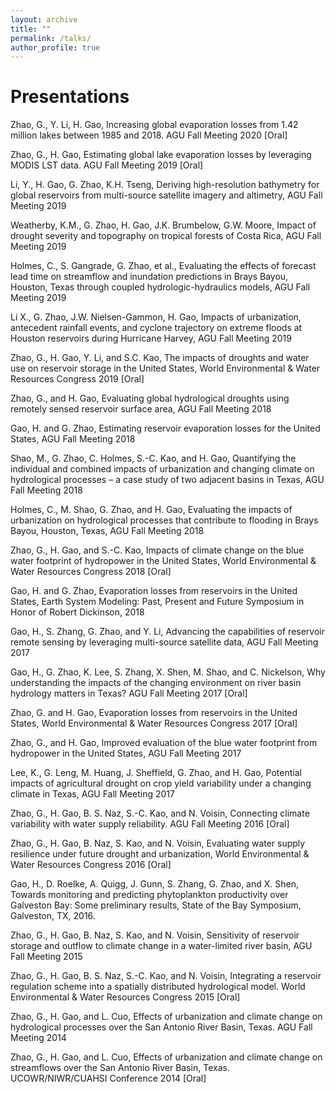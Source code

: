 ```yaml
---
layout: archive
title: ""
permalink: /talks/
author_profile: true
---
```



Presentations
=========
Zhao, G., Y. Li, H. Gao, Increasing global evaporation losses from 1.42 million lakes between 1985 and 2018. AGU Fall Meeting 2020 [Oral]

Zhao, G., H. Gao, Estimating global lake evaporation losses by leveraging MODIS LST data. AGU Fall Meeting 2019 [Oral]

Li, Y., H. Gao, G. Zhao, K.H. Tseng, Deriving high-resolution bathymetry for global reservoirs from multi-source satellite imagery and altimetry, AGU Fall Meeting 2019

Weatherby, K.M., G. Zhao, H. Gao, J.K. Brumbelow, G.W. Moore, Impact of drought severity and topography on tropical forests of Costa Rica, AGU Fall Meeting 2019

Holmes, C., S. Gangrade, G. Zhao, et al., Evaluating the effects of forecast lead time on streamflow and inundation predictions in Brays Bayou, Houston, Texas through coupled hydrologic-hydraulics models, AGU Fall Meeting 2019

Li X., G. Zhao, J.W. Nielsen-Gammon, H. Gao, Impacts of urbanization, antecedent rainfall events, and cyclone trajectory on extreme floods at Houston reservoirs during Hurricane Harvey, AGU Fall Meeting 2019

Zhao, G., H. Gao, Y. Li, and S.C. Kao, The impacts of droughts and water use on reservoir storage in the United States, World Environmental & Water Resources Congress 2019 [Oral]

Zhao, G., and H. Gao, Evaluating global hydrological droughts using remotely sensed reservoir surface area, AGU Fall Meeting 2018

Gao, H. and G. Zhao, Estimating reservoir evaporation losses for the United States, AGU Fall Meeting 2018

Shao, M., G. Zhao, C. Holmes, S.-C. Kao, and H. Gao, Quantifying the individual and combined impacts of urbanization and changing climate on hydrological processes – a case study of two adjacent basins in Texas, AGU Fall Meeting 2018

Holmes, C., M. Shao, G. Zhao, and H. Gao, Evaluating the impacts of urbanization on hydrological processes that contribute to flooding in Brays Bayou, Houston, Texas, AGU Fall Meeting 2018

Zhao, G., H. Gao, and S.-C. Kao, Impacts of climate change on the blue water footprint of hydropower in the United States, World Environmental & Water Resources Congress 2018 [Oral]

Gao, H. and G. Zhao, Evaporation losses from reservoirs in the United States, Earth System Modeling: Past, Present and Future Symposium in Honor of Robert Dickinson, 2018

Gao, H., S. Zhang, G. Zhao, and Y. Li, Advancing the capabilities of reservoir remote sensing by leveraging multi-source satellite data, AGU Fall Meeting 2017

Gao, H., G. Zhao, K. Lee, S. Zhang, X. Shen, M. Shao, and C. Nickelson, Why understanding the impacts of the changing environment on river basin hydrology matters in Texas? AGU Fall Meeting 2017 [Oral]

Zhao, G. and H. Gao, Evaporation losses from reservoirs in the United States, World Environmental & Water Resources Congress 2017 [Oral]

Zhao, G., and H. Gao, Improved evaluation of the blue water footprint from hydropower in the United States, AGU Fall Meeting 2017

Lee, K., G. Leng, M. Huang, J. Sheffield, G. Zhao, and H. Gao, Potential impacts of agricultural drought on crop yield variability under a changing climate in Texas, AGU Fall Meeting 2017

Zhao, G., H. Gao, B. S. Naz, S.-C. Kao, and N. Voisin, Connecting climate variability with water supply reliability. AGU Fall Meeting 2016 [Oral]

Zhao, G., H. Gao, B. Naz, S. Kao, and N. Voisin, Evaluating water supply resilience under future drought and urbanization, World Environmental & Water Resources Congress 2016 [Oral]

Gao, H., D. Roelke, A. Quigg, J. Gunn, S. Zhang, G. Zhao, and X. Shen, Towards monitoring and predicting phytoplankton productivity over Galveston Bay: Some preliminary results, State of the Bay Symposium, Galveston, TX, 2016.

Zhao, G., H. Gao, B. Naz, S. Kao, and N. Voisin, Sensitivity of reservoir storage and outflow to climate change in a water-limited river basin, AGU Fall Meeting 2015

Zhao, G., H. Gao, B. S. Naz, S.-C. Kao, and N. Voisin, Integrating a reservoir regulation scheme into a spatially distributed hydrological model. World Environmental & Water Resources Congress 2015 [Oral]

Zhao, G., H. Gao, and L. Cuo, Effects of urbanization and climate change on hydrological processes over the San Antonio River Basin, Texas. AGU Fall Meeting 2014

Zhao, G., H. Gao, and L. Cuo, Effects of urbanization and climate change on streamflows over the San Antonio River Basin, Texas. UCOWR/NIWR/CUAHSI Conference 2014 [Oral]
